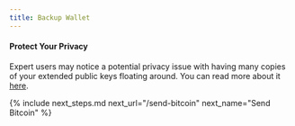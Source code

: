```yaml
---
title: Backup Wallet
---
```


#### Protect Your Privacy
Expert users may notice a potential privacy issue with having many copies of your extended public keys floating around.
You can read more about it [here](/known-issues/seeds-and-privacy).


{% include next_steps.md next_url="/send-bitcoin" next_name="Send Bitcoin" %}
